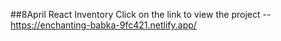 ##8April React Inventory 
Click on the link to view the project -- https://enchanting-babka-9fc421.netlify.app/
